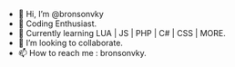 - 👋 Hi, I’m @bronsonvky
- 👀 Coding Enthusiast.
- 🌱 Currently learning LUA | JS | PHP | C# | CSS | MORE.
- 💞️ I’m looking to collaborate.
- 📫 How to reach me : bronsonvky.

<!---
bronsonvky/bronsonvky is a ✨ special ✨ repository because its `README.md` (this file) appears on your GitHub profile.
You can click the Preview link to take a look at your changes.
--->
